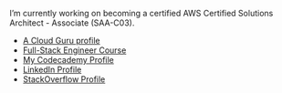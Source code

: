 I’m currently working on becoming a certified AWS Certified Solutions Architect - Associate (SAA-C03).<br>

- [A Cloud Guru profile](https://learn.acloud.guru/profile/nickcernak)
- [Full-Stack Engineer Course](https://www.codecademy.com/learn/paths/full-stack-engineer-career-path)<br>
- [My Codecademy Profile](https://codecademy.com/profiles/cernak)<br>
- [LinkedIn Profile](https://www.linkedin.com/in/nickcernak/)<br>
- [StackOverflow Profile](https://stackoverflow.com/users/15479743/nick-cernak)

